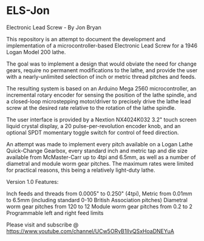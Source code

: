 # ELS-Jon
Electronic Lead Screw - By  Jon Bryan

This repository is an attempt to document the development and implementation of a
microcontroller-based Electronic Lead Screw for a 1946 Logan Model 200 lathe.

The goal was to implement a design that would obviate the need for change gears, require no 
permanent modifications to the lathe, and provide the user with a nearly-unlimited selection
of inch or metric thread pitches and feeds.

The resulting system is based on an Arduino Mega 2560 microcontroller, an incremental rotary encoder
for sensing the position of the lathe spindle, and a closed-loop microstepping motor/driver to precisely 
drive the lathe lead screw at the desired rate relative to the rotation of the lathe spindle.

The user interface is provided by a Nextion NX4024K032 3.2" touch screen liquid crystal display, 
a 20 pulse-per-revolution encoder knob, and an optional SPDT momentary toggle switch for control of 
feed direction.

An attempt was made to implement every pitch available on a Logan Lathe Quick-Change Gearbox,
every standard inch and metric tap and die size available from McMaster-Carr up to 4tpi and 6.5mm,
as well as a number of diametral and module worm gear pitches.  The maximum rates were limited 
for practical reasons, this being a relatively light-duty lathe.

Version 1.0 Features:

Inch feeds and threads from 0.0005" to 0.250" (4tpi), 
  Metric from 0.01mm to 6.5mm (including standard 0-10 British Association pitches)
  Diametral worm gear pitches from 120 to 12
  Module worm gear pitches from 0.2 to 2
  Programmable left and right feed limits

Please visit and subscribe @ https://www.youtube.com/channel/UCw5ORyB1lIvQSxHoaDNEYuA
